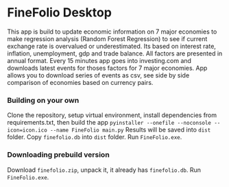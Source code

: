 # FineFolio Desktop
This app is build to update economic information on 7 major economies to make regression analysis (Random Forest Regression)
to see if current exchange rate is overvalued or underestimated. Its based on interest rate, inflation, unemployment, gdp and trade balance.
All factors are presented in annual format. 
Every 15 minutes app goes into investing.com and downloads latest events for thoses factors for 7 major economies.
App allows you to download series of events as csv, see side by side comparison of economies based on currency pairs.

### Building on your own
Clone the repository, setup virtual environment, install dependencies from requirements.txt, then build the app
`pyinstaller --onefile --noconsole --icon=icon.ico --name FineFolio main.py`
Results will be saved into `dist` folder.
Copy `finefolio.db` into `dist` folder.
Run `FineFolio.exe`.

### Downloading prebuild version
Download `finefolio.zip`, unpack it, it already has `finefolio.db`.
Run `FineFolio.exe`.
